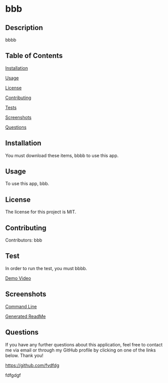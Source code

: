 
# bbb

## Description
  bbbb

## Table of Contents
 [Installation](#installation)

 [Usage](#usage)

 [License](#license)
 
 [Contributing](#contributing)

 [Tests](#tests)

 [Screenshots](#screenshots)

 [Questions](#questions)

## Installation
You must download these items, bbbb to use this app.

## Usage
To use this app, bbb.

## License
The license for this project is MIT.

## Contributing
Contributors: bbb

## Test
In order to run the test, you must bbbb.

[Demo Video]()

## Screenshots
[Command Line]()

[Generated ReadMe]()

## Questions
If you have any further questions about this application, feel free to 
contact me via email or through my GitHub profile by clicking on one
of the links below. Thank you!

https://github.com/fvdfdg

fdfgdgf
